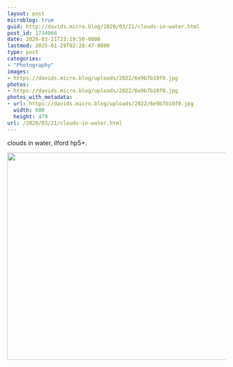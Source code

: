 ```yaml
---
layout: post
microblog: true
guid: http://davids.micro.blog/2020/03/21/clouds-in-water.html
post_id: 1734966
date: 2020-03-21T23:19:50-0800
lastmod: 2025-01-29T02:28:47-0800
type: post
categories:
- "Photography"
images:
- https://davids.micro.blog/uploads/2022/6e9b7b10f0.jpg
photos:
- https://davids.micro.blog/uploads/2022/6e9b7b10f0.jpg
photos_with_metadata:
- url: https://davids.micro.blog/uploads/2022/6e9b7b10f0.jpg
  width: 600
  height: 479
url: /2020/03/21/clouds-in-water.html
---
```

clouds in water, ilford hp5+.

<img src="/uploads/2022/6e9b7b10f0.jpg" width="600" height="479" alt="">
